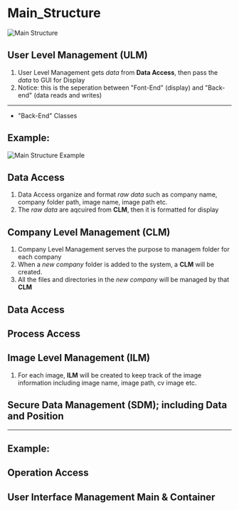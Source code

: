 # Main_Structure
![Main Structure](https://github.com/weiz0123/Invoice-Project/assets/76544381/1e3413a5-6270-463e-9cb9-dda0d877f647)
## User Level Management (ULM)
  1. User Level Management gets *data* from **Data Access**, then pass the *data* to GUI for Display
  2. Notice: this is the seperation between "Font-End" (display) and "Back-end" (data reads and writes)
_______________________________________________________________________________________________________________________________________________________________________________________________________________________________________________________________
* "Back-End" Classes
## Example:
![Main Structure Example](https://github.com/weiz0123/Invoice-Project/assets/76544381/63aad4b1-554c-49a9-8cc4-a941b63f92a5)

## Data Access
  1. Data Access organize and format *raw data* such as company name, company folder path, image name, image path etc.
  2. The *raw data* are aqcuired from **CLM**, then it is formatted for display

## Company Level Management (CLM)
  1. Company Level Management serves the purpose to managem folder for each company
  2. When a *new company* folder is added to the system, a **CLM** will be created.
  3. All the files and directories in the *new company* will be managed by that **CLM**
     
## Data Access


## Process Access


## Image Level Management (ILM)  
  1. For each image, **ILM** will be created to keep track of the image information including image name, image path, cv image etc.

## Secure Data Management (SDM); including Data and Position



_______________________________________________________________________________________________________________________________________________________________________________________________________________________________________________________________
## Example:

## Operation Access

## User Interface Management Main & Container




